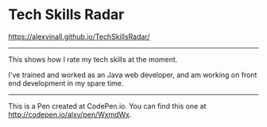 # Tech Skills Radar

https://alexvinall.github.io/TechSkillsRadar/

---

This shows how I rate my tech skills at the moment.

I've trained and worked as an Java web developer, and am working on front end development in my spare time.

---

This is a Pen created at CodePen.io. You can find this one at http://codepen.io/alxv/pen/WxmdWx.
